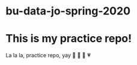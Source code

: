 # bu-data-jo-spring-2020
# This is my practice repo!
La la la, practice repo, yay
:hibiscus: :sparkling_heart: 💮 💗
